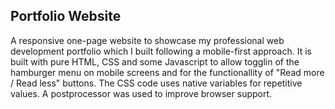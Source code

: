 ## Portfolio Website

A responsive one-page website to showcase my professional web development portfolio which I built following a mobile-first approach. It is built with pure HTML, CSS and some Javascript to allow togglin of the hamburger menu on mobile screens and for the functionallity of "Read more / Read less" buttons. The CSS code uses native variables for repetitive values. A postprocessor was used to improve browser support.
